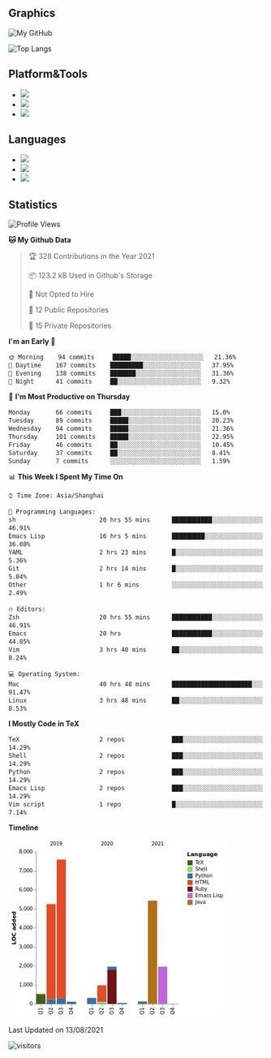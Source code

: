 ## Graphics

![My GitHub](https://github-readme-stats.vercel.app/api?username=SteamedFish&count_private=true&show_icons=true&theme=buefy&include_all_commits=false)

![Top Langs](https://github-readme-stats.vercel.app/api/top-langs/?username=SteamedFish&theme=buefy&hide=ruby&count_private=true&show_icons=true&layout=compact)

## Platform&Tools

* [![](https://img.shields.io/badge/ArchLinux--purple?style=flat-square&logo=ArchLinux)](https://www.archlinux.org/)
* [![](https://img.shields.io/badge/Gentoo-testing-purple?style=flat-square&logo=Gentoo)](https://www.gentoo.org/)
* [![](https://img.shields.io/badge/Doom%20Emacs-28-blue?style=flat-square&logo=Gnu%20emacs&logoColor=white)](https://www.gnu.org/software/emacs/)

## Languages

* [![](https://img.shields.io/badge/-Python-3776AB?style=flat-square&logo=python&logoColor=white)](https://www.python.org/)
* [![](https://img.shields.io/badge/-Bash-00ADD8?style=flat-square&logo=Gnu-bash&logoColor=white)](https://www.gnu.org/software/bash/)
* [![](https://img.shields.io/badge/-Go-00ADD8?style=flat-square&logo=go&logoColor=white)](https://golang.org/)

## Statistics

<!--START_SECTION:waka-->
![Profile Views](http://img.shields.io/badge/Profile%20Views-6-blue)

**🐱 My Github Data** 

> 🏆 328 Contributions in the Year 2021
 > 
> 📦 123.2 kB Used in Github's Storage 
 > 
> 🚫 Not Opted to Hire
 > 
> 📜 12 Public Repositories 
 > 
> 🔑 15 Private Repositories  
 > 
**I'm an Early 🐤** 

```text
🌞 Morning    94 commits     █████░░░░░░░░░░░░░░░░░░░░   21.36% 
🌆 Daytime    167 commits    █████████░░░░░░░░░░░░░░░░   37.95% 
🌃 Evening    138 commits    ███████░░░░░░░░░░░░░░░░░░   31.36% 
🌙 Night      41 commits     ██░░░░░░░░░░░░░░░░░░░░░░░   9.32%

```
📅 **I'm Most Productive on Thursday** 

```text
Monday       66 commits     ███░░░░░░░░░░░░░░░░░░░░░░   15.0% 
Tuesday      89 commits     █████░░░░░░░░░░░░░░░░░░░░   20.23% 
Wednesday    94 commits     █████░░░░░░░░░░░░░░░░░░░░   21.36% 
Thursday     101 commits    █████░░░░░░░░░░░░░░░░░░░░   22.95% 
Friday       46 commits     ██░░░░░░░░░░░░░░░░░░░░░░░   10.45% 
Saturday     37 commits     ██░░░░░░░░░░░░░░░░░░░░░░░   8.41% 
Sunday       7 commits      ░░░░░░░░░░░░░░░░░░░░░░░░░   1.59%

```


📊 **This Week I Spent My Time On** 

```text
⌚︎ Time Zone: Asia/Shanghai

💬 Programming Languages: 
sh                       20 hrs 55 mins      ███████████░░░░░░░░░░░░░░   46.91% 
Emacs Lisp               16 hrs 5 mins       █████████░░░░░░░░░░░░░░░░   36.08% 
YAML                     2 hrs 23 mins       █░░░░░░░░░░░░░░░░░░░░░░░░   5.36% 
Git                      2 hrs 14 mins       █░░░░░░░░░░░░░░░░░░░░░░░░   5.04% 
Other                    1 hr 6 mins         ░░░░░░░░░░░░░░░░░░░░░░░░░   2.49%

🔥 Editors: 
Zsh                      20 hrs 55 mins      ███████████░░░░░░░░░░░░░░   46.91% 
Emacs                    20 hrs              ███████████░░░░░░░░░░░░░░   44.85% 
Vim                      3 hrs 40 mins       ██░░░░░░░░░░░░░░░░░░░░░░░   8.24%

💻 Operating System: 
Mac                      40 hrs 48 mins      ██████████████████████░░░   91.47% 
Linux                    3 hrs 48 mins       ██░░░░░░░░░░░░░░░░░░░░░░░   8.53%

```

**I Mostly Code in TeX** 

```text
TeX                      2 repos             ███░░░░░░░░░░░░░░░░░░░░░░   14.29% 
Shell                    2 repos             ███░░░░░░░░░░░░░░░░░░░░░░   14.29% 
Python                   2 repos             ███░░░░░░░░░░░░░░░░░░░░░░   14.29% 
Emacs Lisp               2 repos             ███░░░░░░░░░░░░░░░░░░░░░░   14.29% 
Vim script               1 repo              █░░░░░░░░░░░░░░░░░░░░░░░░   7.14%

```


**Timeline**

![Chart not found](https://raw.githubusercontent.com/SteamedFish/SteamedFish/master/charts/bar_graph.png) 


 Last Updated on 13/08/2021
<!--END_SECTION:waka-->

![visitors](https://visitor-badge.laobi.icu/badge?page_id=SteamedFish.SteamedFish)

